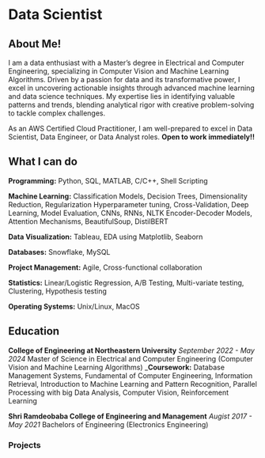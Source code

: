 # Data Scientist

## About Me!

I am a data enthusiast with a Master’s degree in Electrical and Computer Engineering, specializing in Computer Vision and Machine Learning Algorithms. Driven by a passion for data and its transformative power, I excel in uncovering actionable insights through advanced machine learning and data science techniques. My expertise lies in identifying valuable patterns and trends, blending analytical rigor with creative problem-solving to tackle complex challenges.

As an AWS Certified Cloud Practitioner, I am well-prepared to excel in Data Scientist, Data Engineer, or Data Analyst roles.
**Open to work immediately!!**

## What I can do
**Programming:** Python, SQL, MATLAB, C/C++, Shell Scripting

**Machine Learning:** Classification Models, Decision Trees, Dimensionality Reduction, Regularization
                             Hyperparameter tuning, Cross-Validation, Deep Learning, Model Evaluation, CNNs, RNNs, NLTK
                             Encoder-Decoder Models, Attention Mechanisms, BeautifulSoup, DistilBERT
                      
**Data Visualization:** Tableau, EDA using Matplotlib, Seaborn

**Databases:** Snowflake, MySQL

**Project Management:** Agile, Cross-functional collaboration

**Statistics:** Linear/Logistic Regression, A/B Testing, Multi-variate testing, Clustering, Hypothesis testing

**Operating Systems:** Unix/Linux, MacOS

## Education
**College of Engineering at Northeastern University**
_September 2022 - May 2024_
Master of Science in Electrical and Computer Engineering (Computer Vision and Machine Learning Algorithms) 
_**Coursework:** Database Management Systems, Fundamental of Computer Engineering, Information Retrieval, Introduction to Machine Learning and Pattern Recognition, Parallel Processing with big Data 
                 Analysis, Computer Vision, Reinforcement Learning   


**Shri Ramdeobaba College of Engineering and Management**
_Augist 2017 - May 2021_
Bachelors of Engineering (Electronics Engineering)


### Projects

